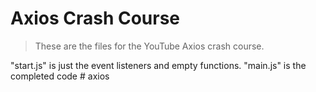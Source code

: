 # Axios Crash Course

> These are the files for the YouTube Axios crash course.

"start.js" is just the event listeners and empty functions. "main.js" is the completed code
#   a x i o s  
 